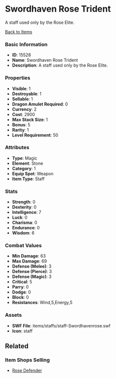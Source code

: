 # Swordhaven Rose Trident

A staff used only by the Rose Elite.

[Back to Items](../items.md)

### Basic Information

- **ID**: 15528
- **Name**: Swordhaven Rose Trident
- **Description**: A staff used only by the Rose Elite.

### Properties

- **Visible**: 1
- **Destroyable**: 1
- **Sellable**: 1
- **Dragon Amulet Required**: 0
- **Currency**: 2
- **Cost**: 2900
- **Max Stack Size**: 1
- **Bonus**: 5
- **Rarity**: 1
- **Level Requirement**: 50

### Attributes

- **Type**: Magic
- **Element**: Stone
- **Category**: 1
- **Equip Spot**: Weapon
- **Item Type**: Staff

### Stats

- **Strength**: 0
- **Dexterity**: 0
- **Intelligence**: 7
- **Luck**: 0
- **Charisma**: 0
- **Endurance**: 0
- **Wisdom**: 6

### Combat Values

- **Min Damage**: 63
- **Max Damage**: 69
- **Defense (Melee)**: 3
- **Defense (Pierce)**: 3
- **Defense (Magic)**: 3
- **Critical**: 5
- **Parry**: 0
- **Dodge**: 0
- **Block**: 0
- **Resistances**: Wind,5,Energy,5

### Assets

- **SWF File**: items/staffs/staff-Swordhavenrose.swf
- **Icon**: staff

## Related

### Item Shops Selling

- [Rose Defender](../item-shops/491-rose-defender.md)

